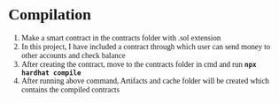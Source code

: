 <div style="font-family: 'Times New Roman'">
<h1>Compilation </h1>
<ol>
    <li>Make a smart contract in the contracts folder with .sol extension</li>
    <li>In this project, I have included a contract through which user can send money to other accounts and check balance</li>
    <li>After creating the contract, move to the contracts folder in cmd and run <code><b>npx hardhat compile</b></code></li>
    <li>After running above command, Artifacts and cache folder will be created which contains the compiled contracts</li>
</ol>
</div>